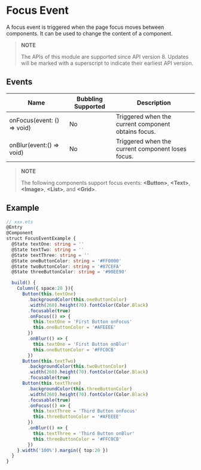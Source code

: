 # Focus Event

A focus event is triggered when the page focus moves between components. It can be used to change the content of a component.

>  **NOTE**
>
>  The APIs of this module are supported since API version 8. Updates will be marked with a superscript to indicate their earliest API version.


## Events

| Name                                  | Bubbling Supported| Description       |
| ---------------------------------------- | -------- | --------------- |
| onFocus(event: () =&gt; void) | No       | Triggered when the current component obtains focus.|
| onBlur(event:() =&gt; void)    | No       | Triggered when the current component loses focus.|

>  **NOTE**
>
>  The following components support focus events: **\<Button>**, **\<Text>**, **\<Image>**, **\<List>**, and **\<Grid>**.


## Example

```ts
// xxx.ets
@Entry
@Component
struct FocusEventExample {
  @State textOne: string = ''
  @State textTwo: string = ''
  @State textThree: string = ''
  @State oneButtonColor: string = '#FF0000'
  @State twoButtonColor: string = '#87CEFA'
  @State threeButtonColor: string = '#90EE90'

  build() {
    Column({ space:20 }){
      Button(this.textOne)
        .backgroundColor(this.oneButtonColor)
        .width(260).height(70).fontColor(Color.Black)
        .focusable(true)
        .onFocus(() => {
          this.textOne = 'First Button onFocus'
          this.oneButtonColor = '#AFEEEE'
        })
        .onBlur(() => {
          this.textOne = 'First Button onBlur'
          this.oneButtonColor = '#FFC0CB'
        })
      Button(this.textTwo)
        .backgroundColor(this.twoButtonColor)
        .width(260).height(70).fontColor(Color.Black)
        .focusable(true)
      Button(this.textThree)
        .backgroundColor(this.threeButtonColor)
        .width(260).height(70).fontColor(Color.Black)
        .focusable(true)
        .onFocus(() => {
          this.textThree = 'Third Button onFocus'
          this.threeButtonColor = '#AFEEEE'
        })
        .onBlur(() => {
          this.textThree = 'Third Button onBlur'
          this.threeButtonColor = '#FFC0CB'
        })
    }.width('100%').margin({ top:20 })
  }
}
```
